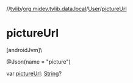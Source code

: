 //[tvlib](../../../index.md)/[org.mjdev.tvlib.data.local](../index.md)/[User](index.md)/[pictureUrl](picture-url.md)

# pictureUrl

[androidJvm]\

@Json(name = &quot;picture&quot;)

var [pictureUrl](picture-url.md): [String](https://kotlinlang.org/api/latest/jvm/stdlib/kotlin/-string/index.html)?
